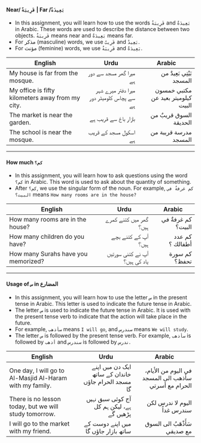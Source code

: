 #### Near/ `قَرِيبَةٌ` | Far /`بَعِيدَةٌ`
* In this assignment, you will learn how to use the words `قَرِيبَةٌ` and `بَعِيدَةٌ` in Arabic. These words are used to describe the distance between two objects. `قَرِيبَةٌ` means near and `بَعِيدَةٌ` means far.
* For مذكر (masculine) words, we use `قَرِيبٌ` and `بَعِيدٌ`. 
* For مؤنث (feminine) words, we use `قَرِيبَةٌ` and `بَعِيدَةٌ`.

| English                                          | Urdu                                                                       | Arabic                                                      |
|--------------------------------------------------|----------------------------------------------------------------------------|-------------------------------------------------------------|
| My house is far from the mosque.                 | <div dir="rtl"> میرا گھر مسجد سے دور ہے                           </div>   | <div dir="rtl"> بَيْتِي بَعِيدٌ من المسجد           </div>  |
| My office is fifty kilometers away from my city. | <div dir="rtl"> میرا دفتر میرے شہر سے پچاس کلومیٹر دور ہے        </div>    | <div dir="rtl"> مكتبي خمسون كيلوميتر بعيد عن البيت </div>   |
| The market is near the garden.                   | <div dir="rtl"> بازار باغ سے قریب ہے                             </div>    | <div dir="rtl"> السوق قريبٌ من الحديقة             </div>   |
| The school is near the mosque.                   | <div dir="rtl"> اسکول مسجد کے قریب ہے                            </div>    | <div dir="rtl"> مدرسة قريبة من المسجد                </div> |

----------------------------------------------------------------------------------------------------------------------------

#### How much `كم؟`
* In this assignment, you will learn how to ask questions using the word `كم؟` in Arabic. This word is used to ask about the quantity of something.
* After `كم؟`, we use the singular form of the noun. For example, `كم غرفةٌ في البيت؟` means `How many rooms are in the house?`

| English                             | Urdu                                                                    | Arabic                                     |
|-------------------------------------|-------------------------------------------------------------------------|--------------------------------------------|
| How many rooms are in the house?    | <div dir="rtl"> گھر میں کتنے کمرے ہیں؟                           </div> | <div dir="rtl">  كم غرفةٌ في البيت؟ </div> |
| How many children do you have?      | <div dir="rtl"> آپ کے کتنے بچے ہیں؟                             </div>  | <div dir="rtl"> كم عدد أطفالك ؟   </div>  |
| How many Surahs have you memorized? | <div dir="rtl"> آپ نے کتنی سورتیں یاد کی ہیں؟                   </div>  | <div dir="rtl"> كم سورة تحفظ؟      </div>  |

----------------------------------------------------------------------------------------------------------------------------
#### Usage of `س` in المضارع
* In this assignment, you will learn how to use the letter `س` in the present tense in Arabic. This letter is used to indicate the future tense in Arabic.
* The letter `س` is used to indicate the future tense in Arabic. It is used with the present tense verb to indicate that the action will take place in the future.
* For example, `سأذهب` means `I will go`, and `سندرس` means `We will study`.
* The letter `س` is followed by the present tense verb. For example, `سأذهب` is followed by `أذهب` and `سندرس` is followed by `ندرس`.

| English                                                  | Urdu                                                                           | Arabic                                                                           |
|----------------------------------------------------------|--------------------------------------------------------------------------------|----------------------------------------------------------------------------------|
| One day, I will go to Al-Masjid Al-Haram with my family. | <div dir="rtl"> ایک دن میں اپنے خاندان کے ساتھ مسجد الحرام جاؤں گا      </div> | <div dir="rtl"> في اليوم من الأيام، سأذهب الى المسجد الحرام مع أسرتي      </div> |
| There is no lesson today, but we will study tomorrow.    | <div dir="rtl"> آج کوئی سبق نہیں ہے، لیکن ہم کل پڑھیں گے               </div>  | <div dir="rtl"> اليوم لا ندرس لكن سندرس غداً                              </div> |
| I will go to the market with my friend.                  | <div dir="rtl"> میں اپنے دوست کے ساتھ بازار جاؤں گا                    </div>  | <div dir="rtl"> سَأَذْهَبُ الى السوق مع صديقي                            </div>  |

